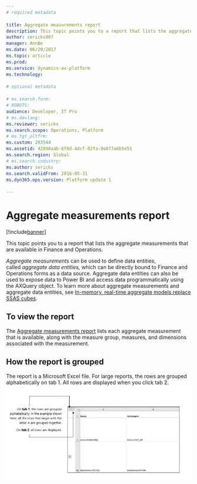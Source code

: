 ```yaml
---
# required metadata

title: Aggregate measurements report
description: This topic points you to a report that lists the aggregate measurements that are available in Finance and Operations.
author: sericks007
manager: AnnBe
ms.date: 06/20/2017
ms.topic: article
ms.prod: 
ms.service: dynamics-ax-platform
ms.technology: 

# optional metadata

# ms.search.form: 
# ROBOTS: 
audience: Developer, IT Pro
# ms.devlang: 
ms.reviewer: sericks
ms.search.scope: Operations, Platform
# ms.tgt_pltfrm: 
ms.custom: 203544
ms.assetid: 42898aab-6f0d-4dcf-82fa-9e8f7a6b5e51
ms.search.region: Global
# ms.search.industry: 
ms.author: sericks
ms.search.validFrom: 2016-05-31
ms.dyn365.ops.version: Platform update 1

---
```


# Aggregate measurements report

[!include[banner](../includes/banner.md)]


This topic points you to a report that lists the aggregate measurements that are available in Finance and Operations.

*Aggregate measurements* can be used to define data entities, called *aggregate data entities,* which can be directly bound to Finance and Operations forms as a data source. Aggregate data entities can also be used to expose data to Power BI and access data programmatically using the AXQuery object. To learn more about aggregate measurements and aggregate data entities, see [In-memory, real-time aggregate models replace SSAS cubes](..\migration-upgrade\in-memory-real-time-aggregate-models.md).

## To view the report
The [Aggregate measurements report](https://mbs.microsoft.com/customersource/northamerica/AX/downloads/reports/axtechrefrep) lists each aggregate measurement that is available, along with the measure group, measures, and dimensions associated with the measurement.

## How the report is grouped
The report is a Microsoft Excel file. For large reports, the rows are grouped alphabetically on tab 1. All rows are displayed when you click tab 2. [![GeneratedReports](./media/generatedreports.png)](./media/generatedreports.png)



